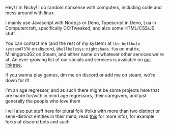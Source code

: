 Hey! I'm Nicky! I do random nonsense with computers, including code and mess around with linux.

I mainly use Javascript with Node.js or Deno, Typescript in Deno, Lua in Computercraft, specifically CC:Tweaked, and also some HTML/CSS/JS stuff.

You can contact me (and the rest of my system) at `the hellhole system#7370` on discord, `@hellholesys:nightshade.fun` on matrix, Miningpro362 on Steam, and either name on whatever other services we're at. An ever-growing list of our socials and services is available on [our linktree](https://linktr.ee/hellholesys).

If you wanna play games, dm me on discord or add me on steam, we're down for it!

I'm an age regressor, and as such there might be some projects here that are made for/with in mind age regressors, their caregivers, and just generally the people who love them

I will also put stuff here for plural folk (folks with more than two distinct or semi-distinct entities in their mind, read [this](https://morethanone.info) for more info), for example forks of discord bots and such
